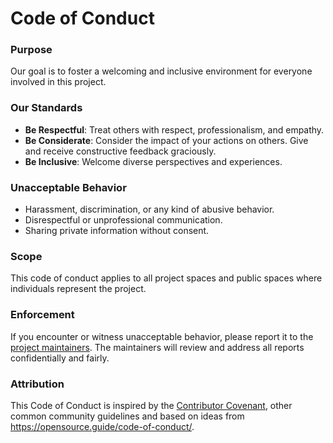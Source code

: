 # Code of Conduct

### Purpose
Our goal is to foster a welcoming and inclusive environment for everyone involved in this project.

### Our Standards
- **Be Respectful**: Treat others with respect, professionalism, and empathy.
- **Be Considerate**: Consider the impact of your actions on others. Give and receive constructive feedback graciously.
- **Be Inclusive**: Welcome diverse perspectives and experiences.

### Unacceptable Behavior
- Harassment, discrimination, or any kind of abusive behavior.
- Disrespectful or unprofessional communication.
- Sharing private information without consent.

### Scope
This code of conduct applies to all project spaces and public spaces where individuals represent the project.

### Enforcement
If you encounter or witness unacceptable behavior, please report it to the [project maintainers](https://github.com/orgs/yakshavingdevs/people). The maintainers will review and address all reports confidentially and fairly.

### Attribution
This Code of Conduct is inspired by the [Contributor Covenant](https://www.contributor-covenant.org/), other common community guidelines and based on ideas from https://opensource.guide/code-of-conduct/.

